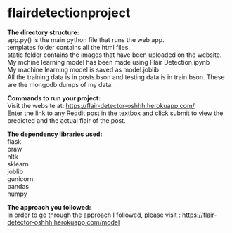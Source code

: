 # flairdetectionproject




**The directory structure:**    
app.py() is the main python file that runs the web app.    
templates folder contains all the html files.   
static folder contains the images that have been uploaded on the website.   
My mchine learning model has been made using Flair Detection.ipynb    
My machine learning model is saved as model.joblib   
All the training data is in posts.bson and testing data is in train.bson. These are the mongodb dumps of my data.   

**Commands to run your project:**   
Visit the website at: https://flair-detector-oshhh.herokuapp.com/    
Enter the link to any Reddit post in the textbox and click submit to view the predicted and the actual flair of the post.


**The dependency libraries used:**     
flask   
praw   
nltk   
sklearn   
joblib   
gunicorn   
pandas   
numpy   

**The approach you followed:**   
In order to go through the approach I followed, please visit : https://flair-detector-oshhh.herokuapp.com/model   
